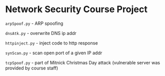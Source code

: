 # Network Security Course Project

`arpSpoof.py` - ARP spoofing

`dnsAtk.py` - overwrite DNS ip addr

`httpinject.py` - inject code to http response

`synScan.py` - scan open port of a given IP addr

`tcpSpoof.py` - part of Mitnick Christmas Day attack (vulnerable server was provided by course staff)

